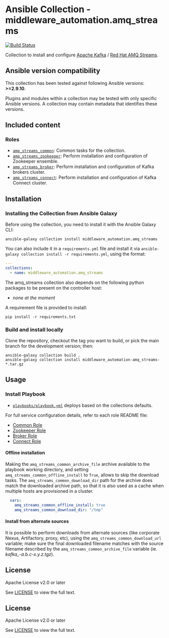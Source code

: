 # Ansible Collection - middleware_automation.amq_streams

[![Build Status](https://github.com/ansible-middleware/amq_streams/workflows/CI/badge.svg?branch=main)](https://github.com/ansible-middleware/amq_streams/actions/workflows/ci.yml)

Collection to install and configure [Apache Kafka](https://kafka.apache.org/) / [Red Hat AMQ Streams](https://access.redhat.com/documentation/en-us/red_hat_amq_streams).

<!--start requires_ansible-->
## Ansible version compatibility

This collection has been tested against following Ansible versions: **>=2.9.10**.

Plugins and modules within a collection may be tested with only specific Ansible versions. A collection may contain metadata that identifies these versions.
<!--end requires_ansible-->

## Included content

### Roles

* [`amq_streams_common`](https://github.com/ansible-middleware/amq_streams/blob/main/roles/amq_streams_common/): Common tasks for the collection.
* [`amq_streams_zookeeper`](https://github.com/ansible-middleware/amq_streams/blob/main/roles/amq_streams_zookeeper/): Perform installation and configuration of Zookeeper ensemble.
* [`amq_streams_broker`](https://github.com/ansible-middleware/amq_streams/blob/main/roles/amq_streams_broker/): Perform installation and configuration of Kafka brokers cluster.
* [`amq_streams_connect`](https://github.com/ansible-middleware/amq_streams/blob/main/roles/amq_streams_connect/): Perform installation and configuration of Kafka Connect cluster.

## Installation

### Installing the Collection from Ansible Galaxy
<!--start galaxy_download -->
Before using the collection, you need to install it with the Ansible Galaxy CLI:

    ansible-galaxy collection install middleware_automation.amq_streams

You can also include it in a `requirements.yml` file and install it via `ansible-galaxy collection install -r requirements.yml`, using the format:

```yaml
---
collections:
  - name: middleware_automation.amq_streams
```

The amq_streams collection also depends on the following python packages to be present on the controller host:

* _none at the moment_

A requirement file is provided to install:

    pip install -r requirements.txt

### Build and install locally

Clone the repository, checkout the tag you want to build, or pick the main branch for the development version; then:

    ansible-galaxy collection build .
    ansible-galaxy collection install middleware_automation-amq_streams-*.tar.gz
<!--end galaxy_download -->
## Usage

### Install Playbook

* [`playbooks/playbook.yml`](https://github.com/ansible-middleware/amq_streams/blob/main/playbooks/playbook.yml) deploys based on the collections defaults.

For full service configuration details, refer to each role README file:

* [Common Role](https://github.com/ansible-middleware/amq_streams/blob/main/roles/amq_streams_common/README.md)
* [Zookeeper Role](https://github.com/ansible-middleware/amq_streams/blob/main/roles/amq_streams_zookeeper/README.md)
* [Broker Role](https://github.com/ansible-middleware/amq_streams/blob/main/roles/amq_streams_broker/README.md)
* [Connect Role](https://github.com/ansible-middleware/amq_streams/blob/main/roles/amq_streams_connect/README.md)

<!--start rhn_credentials -->
<!--end rhn_credentials -->

#### Offline installation

Making the `amq_streams_common_archive_file` archive available to the playbook working directory, and setting
`amq_streams_common_offline_install` to `True`, allows to skip the download tasks. The `amq_streams_common_download_dir` path
for the archive does match the downloaded archive path, so that it is also used as a cache when multiple hosts are
provisioned in a cluster.

```yaml
  vars:
    amq_streams_common_offline_install: true
    amq_streams_common_download_dir: "/tmp"
```

#### Install from alternate sources

It is possible to perform downloads from alternate sources (like corporate Nexus, Artifactory, proxy, etc), using the
`amq_streams_common_download_url` variable; make sure the final downloaded filename matches with the source filename
described by the `amq_streams_common_archive_file` variable (ie. *kafka_-a.b.c-x.y.z.tgz*).

## License

Apache License v2.0 or later

See [LICENSE](https://github.com/ansible-middleware/amq_streams/blob/main/LICENSE) to view the full text.

<!--start support -->
<!--end support -->

## License

Apache License v2.0 or later

See [LICENSE](LICENSE) to view the full text.

